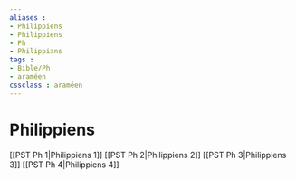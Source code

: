 ```yaml
---
aliases : 
- Philippiens
- Philippiens
- Ph
- Philippians
tags : 
- Bible/Ph
- araméen
cssclass : araméen
---
```


# Philippiens

[[PST Ph 1|Philippiens 1]]
[[PST Ph 2|Philippiens 2]]
[[PST Ph 3|Philippiens 3]]
[[PST Ph 4|Philippiens 4]]

